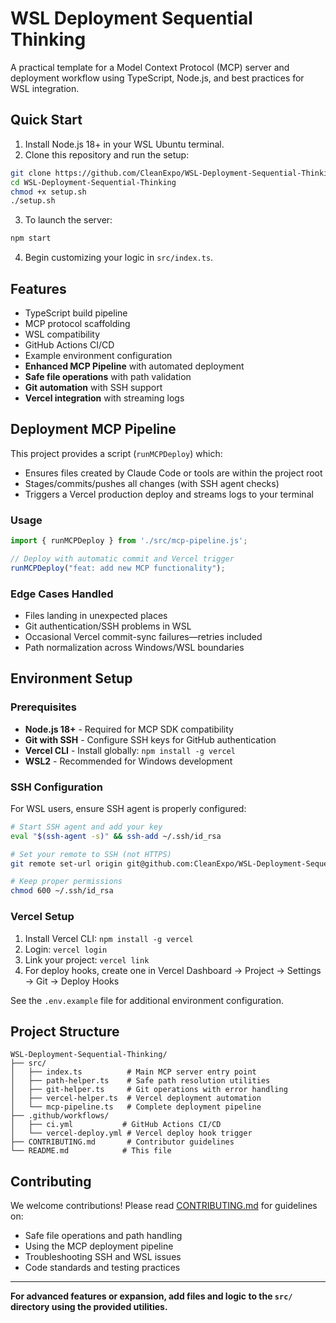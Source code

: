 # WSL Deployment Sequential Thinking

A practical template for a Model Context Protocol (MCP) server and deployment workflow using TypeScript, Node.js, and best practices for WSL integration.

## Quick Start

1. Install Node.js 18+ in your WSL Ubuntu terminal.
2. Clone this repository and run the setup:

```bash
git clone https://github.com/CleanExpo/WSL-Deployment-Sequential-Thinking.git
cd WSL-Deployment-Sequential-Thinking
chmod +x setup.sh
./setup.sh
```

3. To launch the server:

```bash
npm start
```

4. Begin customizing your logic in `src/index.ts`.

## Features

- TypeScript build pipeline
- MCP protocol scaffolding
- WSL compatibility
- GitHub Actions CI/CD
- Example environment configuration
- **Enhanced MCP Pipeline** with automated deployment
- **Safe file operations** with path validation
- **Git automation** with SSH support
- **Vercel integration** with streaming logs

## Deployment MCP Pipeline

This project provides a script (`runMCPDeploy`) which:
- Ensures files created by Claude Code or tools are within the project root
- Stages/commits/pushes all changes (with SSH agent checks)
- Triggers a Vercel production deploy and streams logs to your terminal

### Usage

```typescript
import { runMCPDeploy } from './src/mcp-pipeline.js';

// Deploy with automatic commit and Vercel trigger
runMCPDeploy("feat: add new MCP functionality");
```

### Edge Cases Handled

- Files landing in unexpected places
- Git authentication/SSH problems in WSL
- Occasional Vercel commit-sync failures—retries included
- Path normalization across Windows/WSL boundaries

## Environment Setup

### Prerequisites

- **Node.js 18+** - Required for MCP SDK compatibility
- **Git with SSH** - Configure SSH keys for GitHub authentication
- **Vercel CLI** - Install globally: `npm install -g vercel`
- **WSL2** - Recommended for Windows development

### SSH Configuration

For WSL users, ensure SSH agent is properly configured:

```bash
# Start SSH agent and add your key
eval "$(ssh-agent -s)" && ssh-add ~/.ssh/id_rsa

# Set your remote to SSH (not HTTPS)
git remote set-url origin git@github.com:CleanExpo/WSL-Deployment-Sequential-Thinking.git

# Keep proper permissions
chmod 600 ~/.ssh/id_rsa
```

### Vercel Setup

1. Install Vercel CLI: `npm install -g vercel`
2. Login: `vercel login`
3. Link your project: `vercel link`
4. For deploy hooks, create one in Vercel Dashboard → Project → Settings → Git → Deploy Hooks

See the `.env.example` file for additional environment configuration.

## Project Structure

```
WSL-Deployment-Sequential-Thinking/
├── src/
│   ├── index.ts          # Main MCP server entry point
│   ├── path-helper.ts    # Safe path resolution utilities
│   ├── git-helper.ts     # Git operations with error handling
│   ├── vercel-helper.ts  # Vercel deployment automation
│   └── mcp-pipeline.ts   # Complete deployment pipeline
├── .github/workflows/
│   ├── ci.yml           # GitHub Actions CI/CD
│   └── vercel-deploy.yml # Vercel deploy hook trigger
├── CONTRIBUTING.md       # Contributor guidelines
└── README.md            # This file
```

## Contributing

We welcome contributions! Please read [CONTRIBUTING.md](CONTRIBUTING.md) for guidelines on:

- Safe file operations and path handling
- Using the MCP deployment pipeline
- Troubleshooting SSH and WSL issues
- Code standards and testing practices

---

**For advanced features or expansion, add files and logic to the `src/` directory using the provided utilities.**
